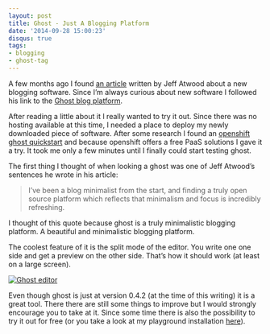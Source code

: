 ```yaml
---
layout: post
title: Ghost - Just A Blogging Platform
date: '2014-09-28 15:00:23'
disqus: true
tags:
- blogging
- ghost-tag
---
```



A few months ago I found [an article](http://blog.codinghorror.com/10-years-of-coding-horror/) written by Jeff Atwood about a new blogging software. Since I’m always curious about new software I followed his link to the [Ghost blog platform](http://ghost.org/).

After reading a little about it I really wanted to try it out. Since there was no hosting available at this time, I needed a place to deploy my newly downloaded piece of software. After some research I found an [openshift ghost quickstart](https://www.openshift.com/quickstarts/ghost-on-openshift) and because openshift offers a free PaaS solutions I gave it a try. It took me only a few minutes until I finally could start testing ghost.

The first thing I thought of when looking a ghost was one of Jeff Atwood’s sentences he wrote in his article:

> I’ve been a blog minimalist from the start, and finding a truly open source platform which reflects that minimalism and focus is incredibly refreshing.

I thought of this quote because ghost is a truly minimalistic blogging platform. A beautiful and minimalistic blogging platform.

The coolest feature of it is the split mode of the editor. You write one one side and get a preview on the other side. That’s how it should work (at least on a large screen).

[![Ghost editor](http://i2.wp.com/res.cloudinary.com/dknh3c1bk/image/upload/h_153,w_300/v1452021898/ghost_uyghpw.png?resize=300%2C153)](http://i0.wp.com/res.cloudinary.com/dknh3c1bk/image/upload/v1452021898/ghost_uyghpw.png)

Even though ghost is just at version 0.4.2 (at the time of this writing) it is a great tool. There there are still some things to improve but I would strongly encourage you to take at it. Since some time there is also the possibility to try it out for free (or you take a look at my playground installation [here](http://ghostblog-mvieghofer.rhcloud.com/)).
